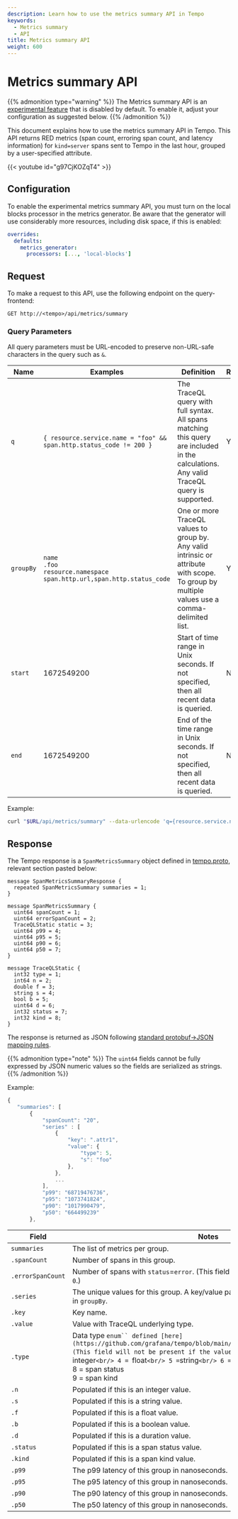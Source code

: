 ```yaml
---
description: Learn how to use the metrics summary API in Tempo
keywords:
  - Metrics summary
  - API
title: Metrics summary API
weight: 600
---
```


# Metrics summary API

{{% admonition type="warning" %}}
The Metrics summary API is an [experimental feature](/docs/release-life-cycle) that is disabled by default. To enable it, adjust your configuration as suggested below.
{{% /admonition %}}

This document explains how to use the metrics summary API in Tempo.
This API returns RED metrics (span count, erroring span count, and latency information) for `kind=server` spans sent to Tempo in the last hour, grouped by a user-specified attribute.

{{< youtube id="g97CjKOZqT4" >}}

## Configuration

To enable the experimental metrics summary API, you must turn on the local blocks processor in the metrics generator.
Be aware that the generator will use considerably more resources, including disk space, if this is enabled:

```yaml
overrides:
  defaults:
    metrics_generator:
      processors: [..., 'local-blocks']
```

## Request

To make a request to this API, use the following endpoint on the query-frontend:

```
GET http://<tempo>/api/metrics/summary
```

### Query Parameters

All query parameters must be URL-encoded to preserve non-URL-safe characters in the query such as `&`.

| Name      | Examples                                                                                         | Definition                                                                                                                                | Required? |
| --------- | ------------------------------------------------------------------------------------------------ | ----------------------------------------------------------------------------------------------------------------------------------------- | --------- |
| `q`       | `{ resource.service.name = "foo" && span.http.status_code != 200 }`                              | The TraceQL query with full syntax. All spans matching this query are included in the calculations. Any valid TraceQL query is supported. | Yes       |
| `groupBy` | `name` <br /> `.foo` <br/> `resource.namespace` <br/> `span.http.url,span.http.status_code` <br> | One or more TraceQL values to group by. Any valid intrinsic or attribute with scope. To group by multiple values use a comma-delimited list.    | Yes       |
| `start `  | 1672549200                                                                                       | Start of time range in Unix seconds. If not specified, then all recent data is queried.                                                   | No        |
| `end`     | 1672549200                                                                                       | End of the time range in Unix seconds. If not specified, then all recent data is queried.                                                 | No        |

Example:

```bash
curl "$URL/api/metrics/summary" --data-urlencode 'q={resource.service.name="checkout-service"}' --data-urlencode 'groupBy=name'
```

## Response

The Tempo response is a `SpanMetricsSummary` object defined in [tempo.proto](https://github.com/grafana/tempo/blob/main/pkg/tempopb/tempo.proto#L234), relevant section pasted below:

```
message SpanMetricsSummaryResponse {
  repeated SpanMetricsSummary summaries = 1;
}

message SpanMetricsSummary {
  uint64 spanCount = 1;
  uint64 errorSpanCount = 2;
  TraceQLStatic static = 3;
  uint64 p99 = 4;
  uint64 p95 = 5;
  uint64 p90 = 6;
  uint64 p50 = 7;
}

message TraceQLStatic {
  int32 type = 1;
  int64 n = 2;
  double f = 3;
  string s = 4;
  bool b = 5;
  uint64 d = 6;
  int32 status = 7;
  int32 kind = 8;
}

```

The response is returned as JSON following [standard protobuf->JSON mapping rules](https://protobuf.dev/programming-guides/proto3/#json).

{{% admonition type="note" %}}
The `uint64` fields cannot be fully expressed by JSON numeric values so the fields are serialized as strings.
{{% /admonition %}}

Example:

```javascript
{
   "summaries": [
       {
           "spanCount": "20",
           "series" : [
               {
                   "key": ".attr1",
                   "value": {
                       "type": 5,
                       "s": "foo"
                   },
               },
               ...
           ],
           "p99": "68719476736",
           "p95": "1073741824",
           "p90": "1017990479",
           "p50": "664499239"
       },
```

| Field             | Notes                                                                                                                                                                                                                                                                                               |
| ----------------- | --------------------------------------------------------------------------------------------------------------------------------------------------------------------------------------------------------------------------------------------------------------------------------------------------- |
| `summaries`       | The list of metrics per group.                                                                                                                                                                                                                                                                      |
| `.spanCount`      | Number of spans in this group.                                                                                                                                                                                                                                                                      |
| `.errorSpanCount` | Number of spans with `status`=`error`. (This field will not be present if the value is `0`.)                                                                                                                                                                                                        |
| `.series`         | The unique values for this group. A key/value pair will be returned for each entry in `groupBy`.                                                                                                                                                                                                    |
| `.key`            | Key name.                                                                                                                                                                                                                                                                                           |
| `.value`          | Value with TraceQL underlying type.                                                                                                                                                                                                                                                                 |
| `.type`           | Data type `enum`` defined [here](https://github.com/grafana/tempo/blob/main/pkg/traceql/enum_statics.go#L8) (This field will not be present if the value is `0`.) <br/>0 = `nil`<br/>3 = `integer`<br/> 4 = `float` <br/> 5 = `string`<br/> 6 = `bool`<br/> 7 = `duration`<br/> 8 = span status<br/> 9 = span kind |
| `.n`              | Populated if this is an integer value.                                                                                                                                                                                                                                                              |
| `.s`              | Populated if this is a string value.                                                                                                                                                                                                                                                                |
| `.f`              | Populated if this is a float value.                                                                                                                                                                                                                                                                 |
| `.b`              | Populated if this is a boolean value.                                                                                                                                                                                                                                                               |
| `.d`              | Populated if this is a duration value.                                                                                                                                                                                                                                                              |
| `.status`         | Populated if this is a span status value.                                                                                                                                                                                                                                                           |
| `.kind`           | Populated if this is a span kind value.                                                                                                                                                                                                                                                             |
| `.p99`            | The p99 latency of this group in nanoseconds.                                                                                                                                                                                                                                                       |
| `.p95`            | The p95 latency of this group in nanoseconds.                                                                                                                                                                                                                                                       |
| `.p90`            | The p90 latency of this group in nanoseconds.                                                                                                                                                                                                                                                       |
| `.p50`            | The p50 latency of this group in nanoseconds.                                                                                                                                                                                                                                                       |
